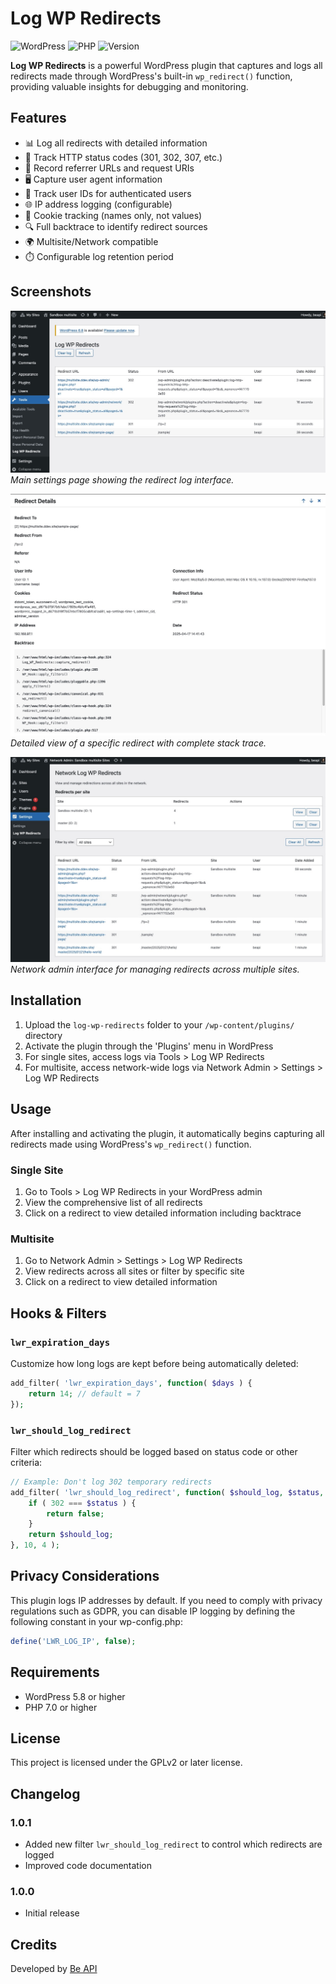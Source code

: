 # Log WP Redirects

![WordPress](https://img.shields.io/badge/WordPress-5.8+-green.svg)
![PHP](https://img.shields.io/badge/PHP-7.0+-blue.svg)
![Version](https://img.shields.io/badge/version-1.0.1-blue.svg)

**Log WP Redirects** is a powerful WordPress plugin that captures and logs all redirects made through WordPress's built-in `wp_redirect()` function, providing valuable insights for debugging and monitoring.

## Features

- 📊 Log all redirects with detailed information
- 🔢 Track HTTP status codes (301, 302, 307, etc.)
- 🔗 Record referrer URLs and request URIs
- 🖥️ Capture user agent information
- 👤 Track user IDs for authenticated users
- 🌐 IP address logging (configurable)
- 🍪 Cookie tracking (names only, not values)
- 🔍 Full backtrace to identify redirect sources
- 🌍 Multisite/Network compatible
- ⏱️ Configurable log retention period

## Screenshots

![Settings Page](.github/assets/screenshot-settings.jpg)
*Main settings page showing the redirect log interface.*

![Detailed View](.github/assets/screenshot-detail.jpg)
*Detailed view of a specific redirect with complete stack trace.*

![Network Admin](.github/assets/screenshot-network.jpg)
*Network admin interface for managing redirects across multiple sites.*

## Installation

1. Upload the `log-wp-redirects` folder to your `/wp-content/plugins/` directory
2. Activate the plugin through the 'Plugins' menu in WordPress
3. For single sites, access logs via Tools > Log WP Redirects
4. For multisite, access network-wide logs via Network Admin > Settings > Log WP Redirects

## Usage

After installing and activating the plugin, it automatically begins capturing all redirects made using WordPress's `wp_redirect()` function.

### Single Site

1. Go to Tools > Log WP Redirects in your WordPress admin
2. View the comprehensive list of all redirects
3. Click on a redirect to view detailed information including backtrace

### Multisite

1. Go to Network Admin > Settings > Log WP Redirects
2. View redirects across all sites or filter by specific site
3. Click on a redirect to view detailed information

## Hooks & Filters

### `lwr_expiration_days`

Customize how long logs are kept before being automatically deleted:

```php
add_filter( 'lwr_expiration_days', function( $days ) {
    return 14; // default = 7
});
```

### `lwr_should_log_redirect`

Filter which redirects should be logged based on status code or other criteria:

```php
// Example: Don't log 302 temporary redirects
add_filter( 'lwr_should_log_redirect', function( $should_log, $status, $location, $redirect_data ) {
    if ( 302 === $status ) {
        return false;
    }
    return $should_log;
}, 10, 4 );
```

## Privacy Considerations

This plugin logs IP addresses by default. If you need to comply with privacy regulations such as GDPR, you can disable IP logging by defining the following constant in your wp-config.php:

```php
define('LWR_LOG_IP', false);
```

## Requirements

- WordPress 5.8 or higher
- PHP 7.0 or higher

## License

This project is licensed under the GPLv2 or later license.

## Changelog

### 1.0.1
- Added new filter `lwr_should_log_redirect` to control which redirects are logged
- Improved code documentation

### 1.0.0
- Initial release

## Credits

Developed by [Be API](https://beapi.fr) 